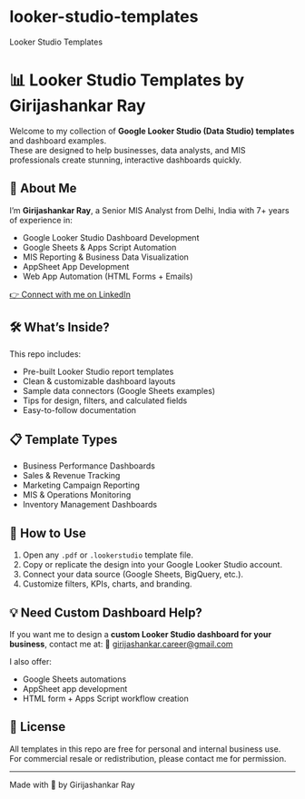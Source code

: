# looker-studio-templates
Looker Studio Templates
# 📊 Looker Studio Templates by Girijashankar Ray

Welcome to my collection of **Google Looker Studio (Data Studio) templates** and dashboard examples.  
These are designed to help businesses, data analysts, and MIS professionals create stunning, interactive dashboards quickly.

## 👋 About Me
I’m **Girijashankar Ray**, a Senior MIS Analyst from Delhi, India with 7+ years of experience in:
- Google Looker Studio Dashboard Development
- Google Sheets & Apps Script Automation
- MIS Reporting & Business Data Visualization
- AppSheet App Development
- Web App Automation (HTML Forms + Emails)

[👉 Connect with me on LinkedIn](https://www.linkedin.com/in/girijashankarray/)

## 🛠️ What’s Inside?
This repo includes:
- Pre-built Looker Studio report templates
- Clean & customizable dashboard layouts
- Sample data connectors (Google Sheets examples)
- Tips for design, filters, and calculated fields
- Easy-to-follow documentation

## 📋 Template Types
- Business Performance Dashboards
- Sales & Revenue Tracking
- Marketing Campaign Reporting
- MIS & Operations Monitoring
- Inventory Management Dashboards

## 🚀 How to Use
1. Open any `.pdf` or `.lookerstudio` template file.
2. Copy or replicate the design into your Google Looker Studio account.
3. Connect your data source (Google Sheets, BigQuery, etc.).
4. Customize filters, KPIs, charts, and branding.

## 💡 Need Custom Dashboard Help?
If you want me to design a **custom Looker Studio dashboard for your business**, contact me at:
📧 girijashankar.career@gmail.com

I also offer:
- Google Sheets automations
- AppSheet app development
- HTML form + Apps Script workflow creation

## 🤝 License
All templates in this repo are free for personal and internal business use.  
For commercial resale or redistribution, please contact me for permission.

---

Made with 💙 by Girijashankar Ray
